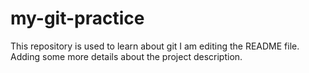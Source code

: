 # my-git-practice
This repository is used to learn about git
I am editing the README file. Adding some more details about the project description.

